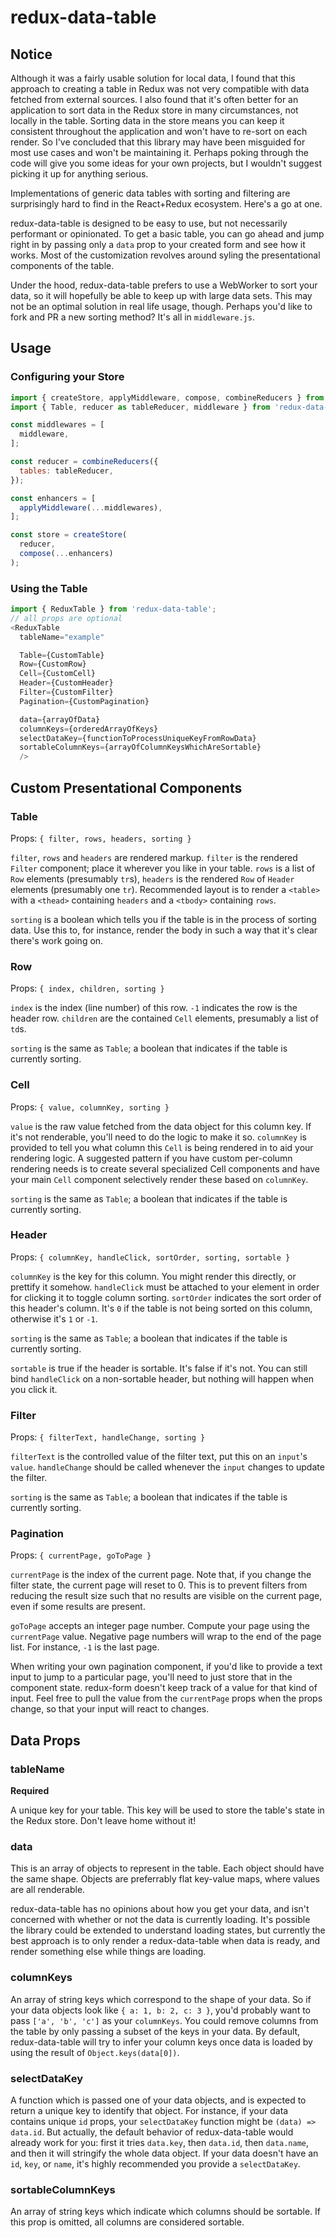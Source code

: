 # redux-data-table

## Notice

Although it was a fairly usable solution for local data, I found that this approach to creating a table in Redux was not very compatible with data fetched from external sources. I also found that it's often better for an application to sort data in the Redux store in many circumstances, not locally in the table. Sorting data in the store means you can keep it consistent throughout the application and won't have to re-sort on each render. So I've concluded that this library may have been misguided for most use cases and won't be maintaining it. Perhaps poking through the code will give you some ideas for your own projects, but I wouldn't suggest picking it up for anything serious.



Implementations of generic data tables with sorting and filtering are surprisingly hard to find in the React+Redux ecosystem. Here's a go at one.

redux-data-table is designed to be easy to use, but not necessarily performant or opinionated. To get a basic table, you can go ahead and jump right in by passing only a `data` prop to your created form and see how it works. Most of the customization revolves around syling the presentational components of the table.

Under the hood, redux-data-table prefers to use a WebWorker to sort your data, so it will hopefully be able to keep up with large data sets. This may not be an optimal solution in real life usage, though. Perhaps you'd like to fork and PR a new sorting method? It's all in `middleware.js`.

## Usage

### Configuring your Store

```js
import { createStore, applyMiddleware, compose, combineReducers } from 'redux';
import { Table, reducer as tableReducer, middleware } from 'redux-data-table';

const middlewares = [
  middleware,
];

const reducer = combineReducers({
  tables: tableReducer,
});

const enhancers = [
  applyMiddleware(...middlewares),
];

const store = createStore(
  reducer,
  compose(...enhancers)
);
```

### Using the Table

```js
import { ReduxTable } from 'redux-data-table';
// all props are optional
<ReduxTable
  tableName="example"

  Table={CustomTable}
  Row={CustomRow}
  Cell={CustomCell}
  Header={CustomHeader}
  Filter={CustomFilter}
  Pagination={CustomPagination}

  data={arrayOfData}
  columnKeys={orderedArrayOfKeys}
  selectDataKey={functionToProcessUniqueKeyFromRowData}
  sortableColumnKeys={arrayOfColumnKeysWhichAreSortable}
  />
```

## Custom Presentational Components

### Table

Props: `{ filter, rows, headers, sorting }`

`filter`, `rows` and `headers` are rendered markup. `filter` is the rendered `Filter` component; place it wherever you like in your table. `rows` is a list of `Row` elements (presumably `tr`s), `headers` is the rendered `Row` of `Header` elements (presumably one `tr`). Recommended layout is to render a `<table>` with a `<thead>` containing `headers` and a `<tbody>` containing `rows`.

`sorting` is a boolean which tells you if the table is in the process of sorting data. Use this to, for instance, render the body in such a way that it's clear there's work going on.

### Row

Props: `{ index, children, sorting }`

`index` is the index (line number) of this row. `-1` indicates the row is the header row. `children` are the contained `Cell` elements, presumably a list of `td`s.

`sorting` is the same as `Table`; a boolean that indicates if the table is currently sorting.

### Cell

Props: `{ value, columnKey, sorting }`

`value` is the raw value fetched from the data object for this column key. If it's not renderable, you'll need to do the logic to make it so. `columnKey` is provided to tell you what column this `Cell` is being rendered in to aid your rendering logic. A suggested pattern if you have custom per-column rendering needs is to create several specialized Cell components and have your main `Cell` component selectively render these based on `columnKey`.

`sorting` is the same as `Table`; a boolean that indicates if the table is currently sorting.

### Header

Props: `{ columnKey, handleClick, sortOrder, sorting, sortable }`

`columnKey` is the key for this column. You might render this directly, or prettify it somehow. `handleClick` must be attached to your element in order for clicking it to toggle column sorting. `sortOrder` indicates the sort order of this header's column. It's `0` if the table is not being sorted on this column, otherwise it's `1` or `-1`.

`sorting` is the same as `Table`; a boolean that indicates if the table is currently sorting.

`sortable` is true if the header is sortable. It's false if it's not. You can still bind `handleClick` on a non-sortable header, but nothing will happen when you click it.

### Filter

Props: `{ filterText, handleChange, sorting }`

`filterText` is the controlled value of the filter text, put this on an `input`'s `value`. `handleChange` should be called whenever the `input` changes to update the filter.

`sorting` is the same as `Table`; a boolean that indicates if the table is currently sorting.

### Pagination

Props: `{ currentPage, goToPage }`

`currentPage` is the index of the current page. Note that, if you change the filter state, the current page will reset to 0. This is to prevent filters from reducing the result size such that no results are visible on the current page, even if some results are present.

`goToPage` accepts an integer page number. Compute your page using the `currentPage` value. Negative page numbers will wrap to the end of the page list. For instance, `-1` is the last page.

When writing your own pagination component, if you'd like to provide a text input to jump to a particular page, you'll need to just store that in the component state. redux-form doesn't keep track of a value for that kind of input. Feel free to pull the value from the `currentPage` props when the props change, so that your input will react to changes.

## Data Props

### tableName

**Required**

A unique key for your table. This key will be used to store the table's state in the Redux store. Don't leave home without it!

### data

This is an array of objects to represent in the table. Each object should have the same shape. Objects are preferrably flat key-value maps, where values are all renderable.

redux-data-table has no opinions about how you get your data, and isn't concerned with whether or not the data is currently loading. It's possible the library could be extended to understand loading states, but currently the best approach is to only render a redux-data-table when data is ready, and render something else while things are loading.

### columnKeys

An array of string keys which correspond to the shape of your data. So if your data objects look like `{ a: 1, b: 2, c: 3 }`, you'd probably want to pass `['a', 'b', 'c']` as your `columnKeys`. You could remove columns from the table by only passing a subset of the keys in your data. By default, redux-data-table will try to infer your column keys once data is loaded by using the result of `Object.keys(data[0])`.

### selectDataKey

A function which is passed one of your data objects, and is expected to return a unique key to identify that object. For instance, if your data contains unique `id` props, your `selectDataKey` function might be `(data) => data.id`. But actually, the default behavior of redux-data-table would already work for you: first it tries `data.key`, then `data.id`, then `data.name`, and then it will stringify the whole data object. If your data doesn't have an `id`, `key`, or `name`, it's highly recommended you provide a `selectDataKey`.

### sortableColumnKeys

An array of string keys which indicate which columns should be sortable. If this prop is omitted, all columns are considered sortable.
